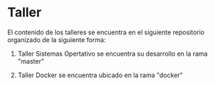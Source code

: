# Taller

El contenido de los talleres se encuentra en el siguiente repositorio organizado de la siguiente forma:

1. Taller Sistemas Opertativo se encuentra su desarrollo en la rama "master"

2. Taller Docker se encuentra ubicado en la rama "docker"
